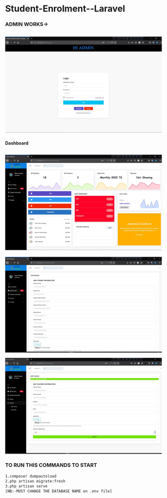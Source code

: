 # Student-Enrolment--Laravel
   ### ADMIN WORKS->
 ![](https://github.com/thbappy7706/Student-Enrolment--Laravel/blob/master/ss/1.JPG)
 --------------------------------------------------------------------------------
 #### Dashboard
  ![](https://github.com/thbappy7706/Student-Enrolment--Laravel/blob/master/ss/2.JPG)
  -------------------------------------------------------------------------------
  
  ![]( https://github.com/thbappy7706/Student-Enrolment--Laravel/blob/master/ss/3.JPG)
  
   ![](  https://github.com/thbappy7706/Student-Enrolment--Laravel/blob/master/ss/5.JPG)
   
   
   
   ### TO RUN THIS COMMANDS TO START
    1.composer dumpautoload
    2.php artisan migrate:fresh
    3.php artisan serve
    [NB:-MUST CHANGE THE DATABASE NAME on .env file]
    
    
   
